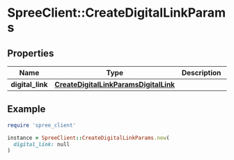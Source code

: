 # SpreeClient::CreateDigitalLinkParams

## Properties

| Name | Type | Description | Notes |
| ---- | ---- | ----------- | ----- |
| **digital_link** | [**CreateDigitalLinkParamsDigitalLink**](CreateDigitalLinkParamsDigitalLink.md) |  |  |

## Example

```ruby
require 'spree_client'

instance = SpreeClient::CreateDigitalLinkParams.new(
  digital_link: null
)
```

